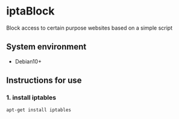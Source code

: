 # iptaBlock
Block access to certain purpose websites based on a simple script

## System environment
- Debian10+

## Instructions for use
### 1. install iptables
```ssh
apt-get install iptables


